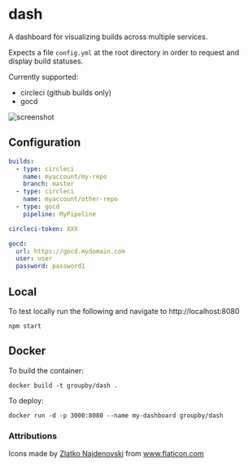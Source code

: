 # dash
A dashboard for visualizing builds across multiple services.

Expects a file `config.yml` at the root directory in order to request
and display build statuses.

Currently supported:
- circleci (github builds only)
- gocd

![screenshot](https://cloud.githubusercontent.com/assets/3784470/18475949/5082b700-7996-11e6-8f86-b35b332e1c99.png)

## Configuration

```yaml
builds:
  - type: circleci
    name: myaccount/my-repo
    branch: master
  - type: circleci
    name: myaccount/other-repo
  - type: gocd
    pipeline: MyPipeline

circleci-token: XXX

gocd:
  url: https://gocd.mydomain.com
  user: user
  password: password1
```

## Local

To test locally run the following and navigate to http://localhost:8080

`npm start`

## Docker

To build the container:

`docker build -t groupby/dash .`

To deploy:

`docker run -d -p 3000:8080 --name my-dashboard groupby/dash`

### Attributions

Icons made by [Zlatko Najdenovski](http://www.flaticon.com/authors/zlatko-najdenovski) from www.flaticon.com
